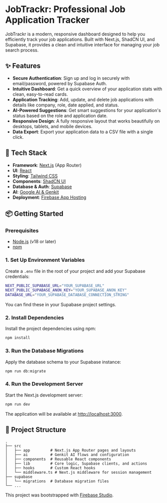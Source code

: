 # JobTrackr: Professional Job Application Tracker

JobTrackr is a modern, responsive dashboard designed to help you efficiently track your job applications. Built with Next.js, ShadCN UI, and Supabase, it provides a clean and intuitive interface for managing your job search process.

## ✨ Features

- **Secure Authentication**: Sign up and log in securely with email/password, powered by Supabase Auth.
- **Intuitive Dashboard**: Get a quick overview of your application stats with clean, easy-to-read cards.
- **Application Tracking**: Add, update, and delete job applications with details like company, role, date applied, and status.
- **AI-Powered Suggestions**: Get smart suggestions for your application's status based on the role and application date.
- **Responsive Design**: A fully responsive layout that works beautifully on desktops, tablets, and mobile devices.
- **Data Export**: Export your application data to a CSV file with a single click.

## 🚀 Tech Stack

- **Framework**: [Next.js](https://nextjs.org/) (App Router)
- **UI**: [React](https://react.dev/)
- **Styling**: [Tailwind CSS](https://tailwindcss.com/)
- **Components**: [ShadCN UI](https://ui.shadcn.com/)
- **Database & Auth**: [Supabase](https://supabase.io/)
- **AI**: [Google AI & Genkit](https://firebase.google.com/docs/genkit)
- **Deployment**: [Firebase App Hosting](https://firebase.google.com/docs/app-hosting)

## 📦 Getting Started

### Prerequisites

- [Node.js](https://nodejs.org/en) (v18 or later)
- [npm](https://www.npmjs.com/)

### 1. Set Up Environment Variables

Create a `.env` file in the root of your project and add your Supabase credentials:

```bash
NEXT_PUBLIC_SUPABASE_URL="YOUR_SUPABASE_URL"
NEXT_PUBLIC_SUPABASE_ANON_KEY="YOUR_SUPABASE_ANON_KEY"
DATABASE_URL="YOUR_SUPABASE_DATABASE_CONNECTION_STRING"
```

You can find these in your Supabase project settings.

### 2. Install Dependencies

Install the project dependencies using npm:

```bash
npm install
```

### 3. Run the Database Migrations

Apply the database schema to your Supabase instance:

```bash
npm run db:migrate
```

### 4. Run the Development Server

Start the Next.js development server:

```bash
npm run dev
```

The application will be available at [http://localhost:3000](http://localhost:3000).

## 📁 Project Structure

```
.
├── src
│   ├── app         # Next.js App Router pages and layouts
│   ├── ai          # Genkit AI flows and configuration
│   ├── components  # Reusable React components
│   ├── lib         # Core logic, Supabase clients, and actions
│   ├── hooks       # Custom React hooks
│   └── middleware.ts # Next.js middleware for session management
├── supabase
│   └── migrations  # Database migration files
└── ...
```

This project was bootstrapped with [Firebase Studio](https://firebase.google.com/docs/studio).

